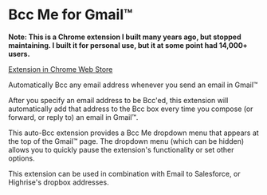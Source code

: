 # Bcc Me for Gmail™

**Note: This is a Chrome extension I built many years ago, but stopped maintaining. I built it for personal use, but it at some point had 14,000+ users.**

[Extension in Chrome Web Store](https://chrome.google.com/webstore/detail/bcc-me-for-gmail/hmkichigbnaamgiokhbjkigjlggpeenf?hl=en-US)

Automatically Bcc any email address whenever you send an email in Gmail™

After you specify an email address to be Bcc'ed, this extension will automatically add that address
to the Bcc box every time you compose (or forward, or reply to) an email in Gmail™.

This auto-Bcc extension provides a Bcc Me dropdown menu that appears at the top of the Gmail™ page.
The dropdown menu (which can be hidden) allows you to quickly pause the extension's functionality or
set other options.

This extension can be used in combination with Email to Salesforce, or Highrise's dropbox addresses.
